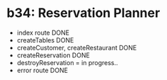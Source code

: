 # b34: Reservation Planner

- index route DONE
- createTables DONE
- createCustomer, createRestaurant DONE
- createReservation DONE
- destroyReservation = in progress..
- error route DONE
